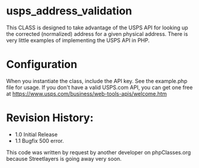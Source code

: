 # usps_address_validation
This CLASS is designed to take advantage of the USPS API for looking up the corrected (normalized) address for a given physical address. There is very little examples of implementing the USPS API in PHP. 
  
# Configuration
When you instantiate the class, include the API key. See the example.php file for usage. If you don't have a valid USPS.com API, you can get one free at https://www.usps.com/business/web-tools-apis/welcome.htm 

# Revision History:
* 1.0 Initial Release
* 1.1 Bugfix 500 error.

This code was written by request by another developer on phpClasses.org because Streetlayers is going away very soon. 
